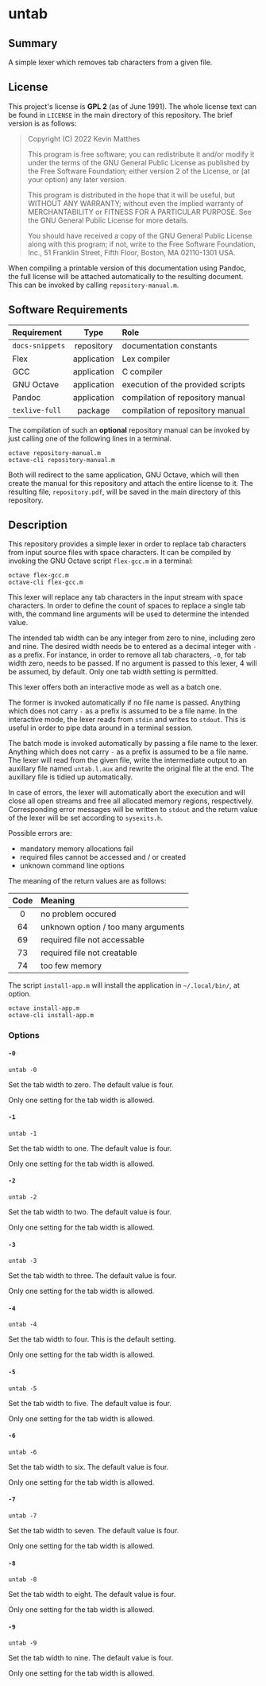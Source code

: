 <!------------------------------------------------------------------------------
--
-- Copyright (C) 2022 Kevin Matthes
--
-- This program is free software; you can redistribute it and/or modify
-- it under the terms of the GNU General Public License as published by
-- the Free Software Foundation; either version 2 of the License, or
-- (at your option) any later version.
--
-- This program is distributed in the hope that it will be useful,
-- but WITHOUT ANY WARRANTY; without even the implied warranty of
-- MERCHANTABILITY or FITNESS FOR A PARTICULAR PURPOSE.  See the
-- GNU General Public License for more details.
--
-- You should have received a copy of the GNU General Public License along
-- with this program; if not, write to the Free Software Foundation, Inc.,
-- 51 Franklin Street, Fifth Floor, Boston, MA 02110-1301 USA.
--
----
--
--  FILE
--      README.md
--
--  BRIEF
--      Important information regarding this project.
--
--  AUTHOR
--      Kevin Matthes
--
--  COPYRIGHT
--      (C) 2022 Kevin Matthes.
--      This file is licensed GPL 2 as of June 1991.
--
--  DATE
--      2022
--
--  NOTE
--      See `LICENSE' for full license.
--
------------------------------------------------------------------------------->

# untab

## Summary

A simple lexer which removes tab characters from a given file.

## License

This project's license is **GPL 2** (as of June 1991).  The whole license text
can be found in `LICENSE` in the main directory of this repository.  The brief
version is as follows:

> Copyright (C) 2022 Kevin Matthes
>
> This program is free software; you can redistribute it and/or modify
> it under the terms of the GNU General Public License as published by
> the Free Software Foundation; either version 2 of the License, or
> (at your option) any later version.
>
> This program is distributed in the hope that it will be useful,
> but WITHOUT ANY WARRANTY; without even the implied warranty of
> MERCHANTABILITY or FITNESS FOR A PARTICULAR PURPOSE.  See the
> GNU General Public License for more details.
>
> You should have received a copy of the GNU General Public License along
> with this program; if not, write to the Free Software Foundation, Inc.,
> 51 Franklin Street, Fifth Floor, Boston, MA 02110-1301 USA.

When compiling a printable version of this documentation using Pandoc, the full
license will be attached automatically to the resulting document.  This can be
invoked by calling `repository-manual.m`.

## Software Requirements

| Requirement       | Type          | Role                                  |
|:------------------|:-------------:|:--------------------------------------|
| `docs-snippets`   | repository    | documentation constants               |
| Flex              | application   | Lex compiler                          |
| GCC               | application   | C compiler                            |
| GNU Octave        | application   | execution of the provided scripts     |
| Pandoc            | application   | compilation of repository manual      |
| `texlive-full`    | package       | compilation of repository manual      |

The compilation of such an **optional** repository manual can be invoked by just
calling one of the following lines in a terminal.

```
octave repository-manual.m
octave-cli repository-manual.m
```

Both will redirect to the same application, GNU Octave, which will then create
the manual for this repository and attach the entire license to it.  The
resulting file, `repository.pdf`, will be saved in the main directory of this
repository.

## Description

This repository provides a simple lexer in order to replace tab characters from
input source files with space characters.  It can be compiled by invoking the
GNU Octave script `flex-gcc.m` in a terminal:

```
octave flex-gcc.m
octave-cli flex-gcc.m
```

This lexer will replace any tab characters in the input stream with space
characters.  In order to define the count of spaces to replace a single tab
with, the command line arguments will be used to determine the intended value.

The intended tab width can be any integer from zero to nine, including zero and
nine.  The desired width needs be to entered as a decimal integer with `-` as a
prefix.  For instance, in order to remove all tab characters, `-0`, for tab
width zero, needs to be passed.  If no argument is passed to this lexer, 4 will
be assumed, by default.  Only one tab width setting is permitted.

This lexer offers both an interactive mode as well as a batch one.

The former is invoked automatically if no file name is passed.  Anything which
does not carry `-` as a prefix is assumed to be a file name.  In the interactive
mode, the lexer reads from `stdin` and writes to `stdout`.  This is useful in
order to pipe data around in a terminal session.

The batch mode is invoked automatically by passing a file name to the lexer.
Anything which does not carry `-` as a prefix is assumed to be a file name.  The
lexer will read from the given file, write the intermediate output to an
auxillary file named `untab.l.aux` and rewrite the original file at the end.
The auxillary file is tidied up automatically.

In case of errors, the lexer will automatically abort the execution and will
close all open streams and free all allocated memory regions, respectively.
Corresponding error messages will be written to `stdout` and the return value of
the lexer will be set according to `sysexits.h`.

Possible errors are:
* mandatory memory allocations fail
* required files cannot be accessed and / or created
* unknown command line options

The meaning of the return values are as follows:

| Code   | Meaning                               |
|:------:|:--------------------------------------|
| 0      | no problem occured                    |
| 64     | unknown option / too many arguments   |
| 69     | required file not accessable          |
| 73     | required file not creatable           |
| 74     | too few memory                        |

The script `install-app.m` will install the application in `~/.local/bin/`, at
option.

```
octave install-app.m
octave-cli install-app.m
```

### Options

#### `-0`

```
untab -0
```

Set the tab width to zero.  The default value is four.

Only one setting for the tab width is allowed.

#### `-1`

```
untab -1
```

Set the tab width to one.  The default value is four.

Only one setting for the tab width is allowed.

#### `-2`

```
untab -2
```

Set the tab width to two.  The default value is four.

Only one setting for the tab width is allowed.

#### `-3`

```
untab -3
```

Set the tab width to three.  The default value is four.

Only one setting for the tab width is allowed.

#### `-4`

```
untab -4
```

Set the tab width to four.  This is the default setting.

Only one setting for the tab width is allowed.

#### `-5`

```
untab -5
```

Set the tab width to five.  The default value is four.

Only one setting for the tab width is allowed.

#### `-6`

```
untab -6
```

Set the tab width to six.  The default value is four.

Only one setting for the tab width is allowed.

#### `-7`

```
untab -7
```

Set the tab width to seven.  The default value is four.

Only one setting for the tab width is allowed.

#### `-8`

```
untab -8
```

Set the tab width to eight.  The default value is four.

Only one setting for the tab width is allowed.

#### `-9`

```
untab -9
```

Set the tab width to nine.  The default value is four.

Only one setting for the tab width is allowed.

<!----------------------------------------------------------------------------->
